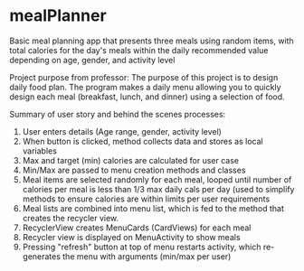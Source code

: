 # mealPlanner
Basic meal planning app that presents three meals using random
items, with total calories for the day's meals within the daily
recommended value depending on age, gender, and activity level

Project purpose from professor:
The purpose of this project is to design daily food plan. The
program makes a daily menu allowing you to quickly design each
meal (breakfast, lunch, and dinner) using a selection of food.

Summary of user story and behind the scenes processes:
1. User enters details (Age range, gender, activity level)
2. When button is clicked, method collects data and stores as
   local variables
3. Max and target (min) calories are calculated for user case
4. Min/Max are passed to menu creation methods and classes
5. Meal items are selected randomly for each meal, looped until
   number of calories per meal is less than 1/3 max daily cals
   per day (used to simplify methods to ensure calories are
   within limits per user requirements
6. Meal lists are combined into menu list, which is fed to the
   method that creates the recycler view.
7. RecyclerView creates MenuCards (CardViews) for each meal
8. Recycler view is displayed on MenuActivity to show meals
9. Pressing "refresh" button at top of menu restarts activity,
   which re-generates the menu with arguments (min/max per user)
